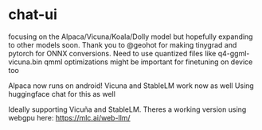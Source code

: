 # chat-ui
focusing on the Alpaca/Vicuna/Koala/Dolly model but hopefully expanding to other models soon. Thank you to @geohot for making tinygrad and pytorch for ONNX conversions. Need to use quantized files like q4-ggml-vicuna.bin qmml optimizations might be important for finetuning on device too

Alpaca now runs on android! Vicuna and StableLM work now as well
Using huggingface chat for this as well

Ideally supporting Vicuña and StableLM. Theres a working version using webgpu here: https://mlc.ai/web-llm/
